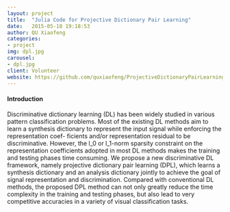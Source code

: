 ```yaml
---
layout: project
title:  "Julia Code for Projective Dictionary Pair Learning"
date:   2015-05-18 19:18:53
author: QU Xiaofeng
categories:
- project
img: dpl.jpg
carousel:
- dpl.jpg
client: Volunteer
website: https://github.com/quxiaofeng/ProjectiveDictionaryPairLearning.jl
---
```

#### Introduction
Discriminative dictionary learning (DL) has been widely studied in various pattern
classification problems. Most of the existing DL methods aim to learn a synthesis
dictionary to represent the input signal while enforcing the representation coef-
ficients and/or representation residual to be discriminative. However, the l_0 or
l_1-norm sparsity constraint on the representation coefficients adopted in most DL
methods makes the training and testing phases time consuming. We propose a new
discriminative DL framework, namely projective dictionary pair learning (DPL),
which learns a synthesis dictionary and an analysis dictionary jointly to achieve
the goal of signal representation and discrimination. Compared with conventional
DL methods, the proposed DPL method can not only greatly reduce the time
complexity in the training and testing phases, but also lead to very competitive
accuracies in a variety of visual classification tasks.
